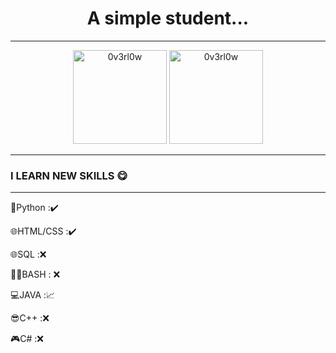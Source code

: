 <h1 align="center">
A simple student...  
</h1>

---
<p align="center">
  <img src="https://github-readme-stats.vercel.app/api/top-langs/?username=NeKroFR&layout=compact" alt="0v3rl0w" height="150" />

  <img src="https://github-readme-stats.vercel.app/api?username=NeKroFR&show_icons=true" alt="0v3rl0w" height="150" />
</p>

---


### I LEARN NEW SKILLS 😋
---
🐍Python :✔️          

🌐HTML/CSS :✔️         

🌐SQL :❌             

👨‍💻BASH : ❌

💻JAVA :📈 

😎C++ :❌

🎮C# :❌
